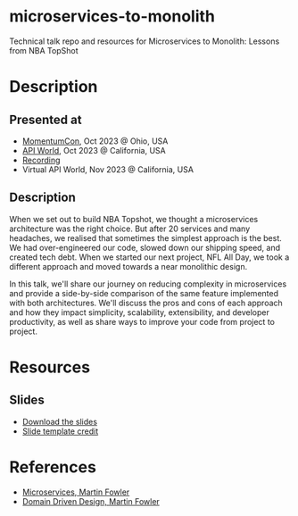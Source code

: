 # microservices-to-monolith
Technical talk repo and resources for Microservices to Monolith: Lessons from NBA TopShot

# Description 
## Presented at
- [MomentumCon](https://momentumdevcon.com), Oct 2023 @ Ohio, USA
- [API World](https://apiworld.co/conference), Oct 2023 @ California, USA
 - [Recording](https://youtu.be/Hr7J_gS7lWU)
- Virtual API World, Nov 2023 @ California, USA

 
## Description
When we set out to build NBA Topshot, we thought a microservices architecture was the right choice. But after 20 services and many headaches, we realised that sometimes the simplest approach is the best. We had over-engineered our code, slowed down our shipping speed, and created tech debt. When we started our next project, NFL All Day, we took a different approach and moved towards a near monolithic design. 

In this talk, we'll share our journey on reducing complexity in microservices and provide a side-by-side comparison of the same feature implemented with both architectures. We'll discuss the pros and cons of each approach and how they impact simplicity, scalability, extensibility, and developer productivity, as well as share ways to improve your code from project to project.

# Resources
## Slides
- [Download the slides](./2023_10_momentum_microservices_to_monolith.pdf)
- [Slide template credit](https://slidesgo.com/theme/website-migration-project-proposal#position-14)

# References
- [Microservices, Martin Fowler](https://martinfowler.com/articles/microservices.html)
- [Domain Driven Design, Martin Fowler](https://martinfowler.com/bliki/DomainDrivenDesign.html)
